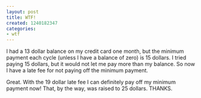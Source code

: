 ```yaml
---
layout: post
title: WTF!
created: 1240182347
categories:
- wtf
---
```

I had a 13 dollar balance on my credit card one month, but the minimum payment each cycle (unless I have a balance of zero) is 15 dollars. I tried paying 15 dollars, but it would not let me pay more than my balance. So now I have a late fee for not paying off the minimum payment.

Great. With the 19 dollar late fee I can definitely pay off my minimum payment now! That, by the way, was raised to 25 dollars. THANKS.
